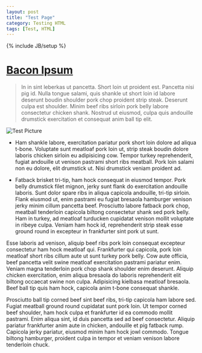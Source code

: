 ```yaml
---
layout: post
title: "Test Page"
category: Testing HTML
tags: [Test, HTML]
---
```

{% include JB/setup %}

# [Bacon Ipsum](http://baconipsum.com/)

>In in sint leberkas ut pancetta. Short loin ut proident est. Pancetta nisi pig id. Nulla tongue salami, quis shankle ut short loin id labore deserunt boudin shoulder pork chop proident strip steak. Deserunt culpa est shoulder. Minim beef ribs sirloin pork belly labore consectetur chicken shank. Nostrud ut eiusmod, culpa quis andouille drumstick exercitation et consequat anim ball tip elit.

![Test Picture](http://www.zmescience.com/wp-content/uploads/2011/03/penguin.jpg)

- Ham shankle labore, exercitation pariatur pork short loin dolore ad aliqua t-bone. Voluptate sunt meatloaf pork loin ut, strip steak boudin dolore laboris chicken sirloin eu adipisicing cow. Tempor turkey reprehenderit, fugiat andouille ut venison pastrami short ribs meatball. Pork loin salami non eu dolore, elit drumstick ut. Nisi drumstick veniam proident ad.

- Fatback brisket tri-tip, ham hock consequat in eiusmod tempor. Pork belly drumstick filet mignon, jerky sunt flank do exercitation andouille laboris. Sunt dolor spare ribs in aliqua capicola andouille, tri-tip sirloin. Flank eiusmod ut, enim pastrami eu fugiat bresaola hamburger venison jerky minim cillum pancetta beef. Prosciutto labore fatback pork chop, meatball tenderloin capicola biltong consectetur shank sed pork belly. Ham in turkey, ad meatloaf turducken cupidatat venison mollit voluptate in ribeye culpa. Veniam ham hock id, reprehenderit strip steak esse ground round in excepteur in frankfurter sint pork ut sunt.

Esse laboris ad venison, aliquip beef ribs pork loin consequat excepteur consectetur ham hock meatloaf qui. Frankfurter qui capicola, pork loin meatloaf short ribs cillum aute ut sunt turkey pork belly. Cow aute officia, beef pancetta velit swine meatloaf exercitation pastrami pariatur enim. Veniam magna tenderloin pork chop shank shoulder enim deserunt. Aliquip chicken exercitation, enim aliqua bresaola do laboris reprehenderit elit biltong occaecat swine non culpa. Adipisicing kielbasa meatloaf bresaola. Beef ball tip quis ham hock, capicola anim t-bone consequat shankle.

Prosciutto ball tip corned beef sint beef ribs, tri-tip capicola ham labore sed. Fugiat meatball ground round cupidatat sunt pork loin. Ut tempor corned beef shoulder, ham hock culpa et frankfurter id ea commodo mollit pastrami. Enim aliqua sint, id duis pancetta sed ad beef consectetur. Aliquip pariatur frankfurter anim aute in chicken, andouille et pig fatback rump. Capicola jerky pariatur, eiusmod minim ham hock jowl commodo. Tongue biltong hamburger, proident culpa in tempor et veniam venison labore tenderloin chuck.

<object width="480" height="360"><param name="movie" value="http://www.youtube.com/v/_O1hM-k3aUY?version=3&amp;hl=en_US&amp;rel=0"></param><param name="allowFullScreen" value="true"></param><param name="allowscriptaccess" value="always"></param><embed src="http://www.youtube.com/v/_O1hM-k3aUY?version=3&amp;hl=en_US&amp;rel=0" type="application/x-shockwave-flash" width="480" height="360" allowscriptaccess="always" allowfullscreen="true"></embed></object>

<object width="480" height="360"><param name="movie" value="http://www.youtube.com/v/_R9c_tK8yNA?version=3&amp;hl=en_US&amp;rel=0"></param><param name="allowFullScreen" value="true"></param><param name="allowscriptaccess" value="always"></param><embed src="http://www.youtube.com/v/_R9c_tK8yNA?version=3&amp;hl=en_US&amp;rel=0" type="application/x-shockwave-flash" width="480" height="360" allowscriptaccess="always" allowfullscreen="true"></embed></object>